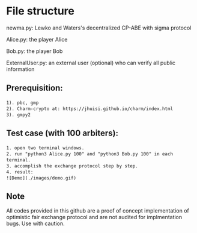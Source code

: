# File structure
newma.py: Lewko and Waters's decentralized CP-ABE with sigma protocol

Alice.py: the player Alice

Bob.py: the player Bob

ExternalUser.py: an external user (optional) who can verify all public information


## Prerequisition:
    1). pbc, gmp
    2). Charm-crypto at: https://jhuisi.github.io/charm/index.html
    3). gmpy2
    

## Test case (with 100 arbiters):
	1. open two terminal windows.
    2. run "python3 Alice.py 100" and "python3 Bob.py 100" in each terminal.
    3. accomplish the exchange protocol step by step.
    4. result:
    ![Demo](./images/demo.gif)

## Note
All codes provided in this github are a proof of concept implementation of optimistic fair exchange protocol and are not audited for implmentation bugs. Use with caution.
